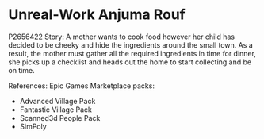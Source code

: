 # Unreal-Work Anjuma Rouf 
P2656422
Story:
A mother wants to cook food however her child has decided to be cheeky and hide the ingredients around the small town. As a result, the mother must gather all the required ingredients in time for dinner, she picks up a checklist and heads out the home to start collecting and be on time.

References:
Epic Games Marketplace packs:
-	Advanced Village Pack
-	Fantastic Village Pack
-	Scanned3d People Pack
-	SimPoly 
